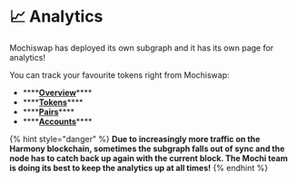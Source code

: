 # 📈 Analytics

Mochiswap has deployed its own subgraph and it has its own page for analytics!

You can track your favourite tokens right from Mochiswap:

* \*\*\*\*[**Overview**](https://analytics.mochiswap.io/home)\*\*\*\*
* \*\*\*\*[**Tokens**](https://analytics.mochiswap.io/tokens)\*\*\*\*
* \*\*\*\*[**Pairs**](https://analytics.mochiswap.io/pairs)\*\*\*\*
* \*\*\*\*[**Accounts**](https://analytics.mochiswap.io/accounts)\*\*\*\*

{% hint style="danger" %}
**Due to increasingly more traffic on the Harmony blockchain, sometimes the subgraph falls out of sync and the node has to catch back up again with the current block. The Mochi team is doing its best to keep the analytics up at all times!**
{% endhint %}

